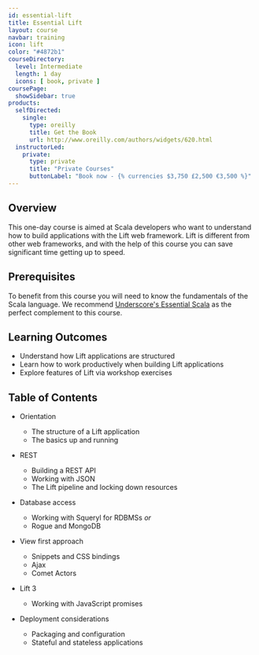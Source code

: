 ```yaml
---
id: essential-lift
title: Essential Lift
layout: course
navbar: training
icon: lift
color: "#4872b1"
courseDirectory:
  level: Intermediate
  length: 1 day
  icons: [ book, private ]
coursePage:
  showSidebar: true
products:
  selfDirected:
    single:
      type: oreilly
      title: Get the Book
      url: http://www.oreilly.com/authors/widgets/620.html
  instructorLed:
    private:
      type: private
      title: "Private Courses"
      buttonLabel: "Book now - {% currencies $3,750 £2,500 €3,500 %}"
---
```


## Overview

This one-day course is aimed at Scala developers who want to understand how to build applications with the Lift web framework. Lift is different from other web frameworks, and with the help of this course you can save significant time getting up to speed.

## Prerequisites

To benefit from this course you will need to know the fundamentals of the Scala language. We recommend [Underscore's Essential Scala](essential-scala.html) as the perfect complement to this course.

## Learning Outcomes

- Understand how Lift applications are structured
- Learn how to work productively when building Lift applications
- Explore features of Lift via workshop exercises

## Table of Contents

- Orientation
  - The structure of a Lift application
  - The basics up and running

- REST
  - Building a REST API
  - Working with JSON
  - The Lift pipeline and locking down resources

- Database access
  - Working with Squeryl for RDBMSs _or_
  - Rogue and MongoDB

- View first approach
  - Snippets and CSS bindings
  - Ajax
  - Comet Actors

- Lift 3
  - Working with JavaScript promises

- Deployment considerations
  - Packaging and configuration
  - Stateful and stateless applications
